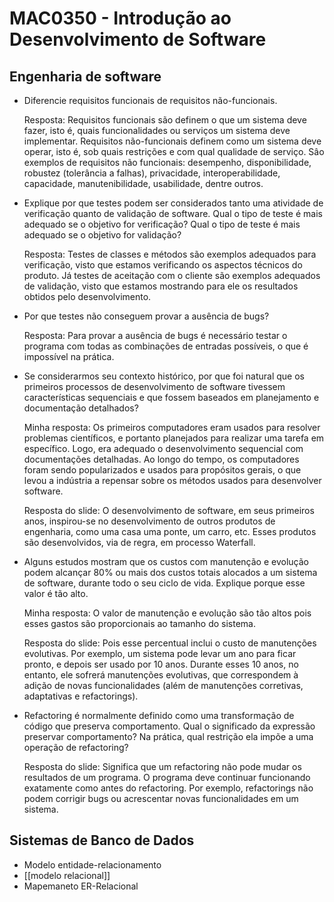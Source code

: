 # MAC0350 - Introdução ao Desenvolvimento de Software

## Engenharia de software

- Diferencie requisitos funcionais de requisitos não-funcionais.

  Resposta: Requisitos funcionais são definem o que um sistema deve fazer, isto é, quais funcionalidades ou serviços um sistema deve implementar. Requisitos não-funcionais definem como um sistema deve operar, isto é, sob quais restrições e com qual qualidade de serviço. Sâo exemplos de requisitos não funcionais: desempenho, disponibilidade, robustez (tolerância a falhas), privacidade, interoperabilidade, capacidade, manutenibilidade, usabilidade, dentre outros.

- Explique por que testes podem ser considerados tanto uma atividade de verificação quanto de validação de software. Qual o tipo de teste é mais adequado se o objetivo for verificação? Qual o tipo de teste é mais adequado se o objetivo for validação?

  Resposta: Testes de classes e métodos são exemplos adequados para verificação, visto que estamos verificando os aspectos técnicos do produto. Já testes de aceitação com o cliente são exemplos adequados de validação, visto que estamos mostrando para ele os resultados obtidos pelo desenvolvimento.

- Por que testes não conseguem provar a ausência de bugs?

  Resposta: Para provar a ausência de bugs é necessário testar o programa com todas as combinações de entradas possíveis, o que é impossível na prática.

- Se considerarmos seu contexto histórico, por que foi natural que os primeiros processos de desenvolvimento de software tivessem características sequenciais e que fossem baseados em planejamento e documentação detalhados?

  Minha resposta: Os primeiros computadores eram usados para resolver problemas científicos, e portanto planejados para realizar uma tarefa em específico. Logo, era adequado o desenvolvimento sequencial com documentações detalhadas. Ao longo do tempo, os computadores foram sendo popularizados e usados para propósitos gerais, o que levou a indústria a repensar sobre os métodos usados para desenvolver software.

  Resposta do slide: O desenvolvimento de software, em seus primeiros anos, inspirou-se no desenvolvimento de outros produtos de engenharia, como uma casa uma ponte, um carro, etc. Esses produtos são desenvolvidos, via de regra, em processo Waterfall.

- Alguns estudos mostram que os custos com manutenção e evolução podem alcançar 80% ou mais dos custos totais alocados a um sistema de software, durante todo o seu ciclo de vida. Explique porque esse valor é tão alto.

  Minha resposta: O valor de manutenção e evolução são tão altos pois esses gastos são proporcionais ao tamanho do sistema.

  Resposta do slide: Pois esse percentual inclui o custo de manutenções evolutivas. Por exemplo, um sistema pode levar um ano para ficar pronto, e depois ser usado por 10 anos. Durante esses 10 anos, no entanto, ele sofrerá manutenções evolutivas, que correspondem à adição de novas funcionalidades (além de manutenções corretivas, adaptativas e refactorings).

- Refactoring é normalmente definido como uma transformação de código que preserva comportamento. Qual o significado da expressão preservar comportamento? Na prática, qual restrição ela impõe a uma operação de refactoring?

  Resposta do slide: Significa que um refactoring não pode mudar os resultados de um programa. O programa deve continuar funcionando exatamente como antes do refactoring. Por exemplo, refactorings não podem corrigir bugs ou acrescentar novas funcionalidades em um sistema.

## Sistemas de Banco de Dados

- Modelo entidade-relacionamento
- [[modelo relacional]]
- Mapemaneto ER-Relacional
